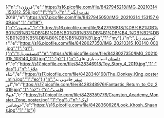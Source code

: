 [{"n":"فروزن۱","e":"https://s16.picofile.com/file/8427945218/IMG_20210314_153312_559.jpg","1":"fo"},{"n":"نفرت انگیز 2019","e":"https://s17.picofile.com/file/8427945050/IMG_20210314_153157_609.jpg","1":"nf19"},{"n":"مینییون","e":"https://s16.picofile.com/file/8427976818/%DB%B2%DB%B0%DB%B2%DB%B1%DB%B0%DB%B3%DB%B1%DB%B4_%DB%B2%DB%B0%DB%B5%DB%B0%DB%B5%DB%B1.jpg","1":"my"},{"n":"کوسفند زبل ۱","e":"https://s16.picofile.com/file/8428027350/IMG_20210315_103140_000.jpg","1":"g1"},{"n":"کوسفندزبل۲","e":"https://s16.picofile.com/file/8428027350/IMG_20210315_103140_000.jpg","1":"g2"},{"n":"داستان اسباب بازی های ۴","e":"https://s17.picofile.com/file/8428346918/Toy_Story_4_2019.jpg","1":"das"},{"n":"علاق شاه","e":"https://s17.picofile.com/file/8428348168/The_Donkey_King_poster_min.jpg","1":"eo"},{"n":"سفر جادویی به اوز","e":"https://s17.picofile.com/file/8428348976/Fantastic_Return_to_Oz_2019.jpg","1":"oz"},{"n":"قلمرو هیولا","e":"https://s17.picofile.com/file/8428359776/Cranston_Academy_Monster_Zone_poster.jpg","1":"ga"},{"n":"لوک خوشانس","e":"https://s16.picofile.com/file/8428360626/Look_Khosh_Shaans.jpg","1":"lo"}]
